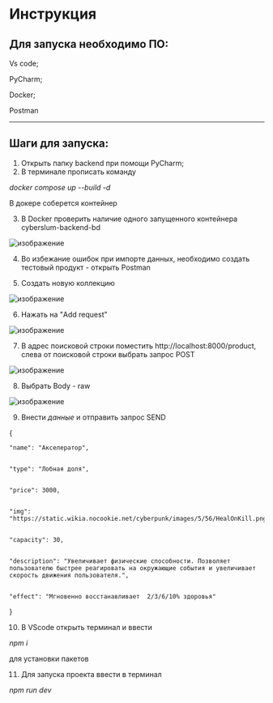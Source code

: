 # Инструкция

## Для запуска необходимо ПО:

Vs code;


PyCharm;


Docker;


Postman


---
## Шаги для запуска:
1. Открыть папку backend при помощи PyCharm;
2. В терминале прописать команду


*docker compose up --build -d*


В докере соберется контейнер 


3. В Docker проверить наличие одного запущенного контейнера cyberslum-backend-bd


![изображение](https://github.com/Ritiss/Docker/assets/115828441/97ec7402-9543-49d8-a592-01fccc8f0f75)


4. Во избежание ошибок при импорте данных, необходимо создать тестовый продукт - открыть Postman


5. Создать новую коллекцию


![изображение](https://github.com/Ritiss/Docker/assets/115828441/e74105dd-3144-4677-9ea9-e5bf22c2f1e0)


6. Нажать на "Add request"


![изображение](https://github.com/Ritiss/Docker/assets/115828441/cf545f16-5c36-4d89-9243-88b10873002f)


7. В адрес поисковой строки поместить http://localhost:8000/product, слева от поисковой строки выбрать запрос  POST

    
![изображение](https://github.com/Ritiss/Docker/assets/115828441/304ba615-8d6e-4664-a37e-d07d53c8549b)


8. Выбрать Body - raw


![изображение](https://github.com/Ritiss/Docker/assets/115828441/80969623-0f0d-4966-a673-00401eb8a6bd)


9. Внести *данные* и отправить запрос SEND


{


    "name": "Акселератор",

    
    "type": "Лобная доля",

    
    "price": 3000,

    
    "img": "https://static.wikia.nocookie.net/cyberpunk/images/5/56/HealOnKill.png",

    
    "capacity": 30,

    
    "description": "Увеличивает физические способности. Позволяет пользователю быстрее реагировать на окружающие события и увеличивает скорость движения пользователя.",

    
    "effect": "Мгновенно восстанавливает  2/3/6/10% здоровья"

    
} 

10. В VScode открыть терминал и ввести


*npm i*


для установки пакетов


11. Для запуска проекта ввести в терминал


*npm run dev*
